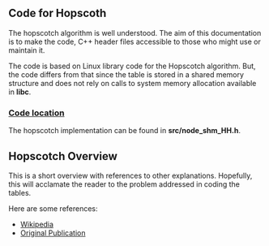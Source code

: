 ## Code for Hopscoth


The hopscotch algorithm is well understood. The aim of this documentation is to make the code, C++ header files accessible to those who might use or maintain it.

The code is based on Linux library code for the Hopscotch algorithm. But, the code differs from that since the table is stored in a shared memory structure and does not rely on calls to system memory allocation available in **libc**.

### <u>Code location</u>

The hopscotch implementation can be found in **src/node\_shm\_HH.h**.

## Hopscotch Overview

This is a short overview with references to other explanations. Hopefully, this will acclamate the reader to the problem addressed in coding the tables. 

Here are some references: 

* [Wikipedia](https://en.wikipedia.org/wiki/Hopscotch_hashing)
* [Original Publication](http://mcg.cs.tau.ac.il/papers/disc2008-hopscotch.pdf)

